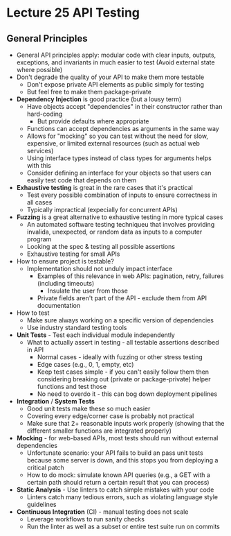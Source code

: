 # Lecture 25 API Testing

## General Principles

* General API principles apply: modular code with clear inputs, outputs, exceptions, and invariants in much easier to test (Avoid external state where possible)
* Don't degrade the quality of your API to make them more testable
  * Don't expose private API elements as public simply for testing
  * But feel free to make them package-private
* **Dependency Injection** is good practice (but a lousy term)
  * Have objects accept "dependencies" in their constructor rather than hard-coding
    * But provide defaults where appropriate
  * Functions can accept dependencies as arguments in the same way
  * Allows for "mocking" so you can test without the need for slow, expensive, or limited external resources (such as actual web services)
  * Using interface types instead of class types for arguments helps with this
  * Consider defining an interface for your objects so that users can easily test code that depends on them
* **Exhaustive testing** is great in the rare cases that it's practical
  * Test every possible combination of inputs to ensure correctness in all cases
  * Typically impractical (expecially for concurrent APIs)
* **Fuzzing** is a great alternative to exhaustive testing in more typical cases
  * An automated software testing techniqueu that involves providing invalida, unexpected, or random data as inputs to a computer program
  * Looking at the spec & testing all possible assertions
  * Exhaustive testing for small APIs
* How to ensure project is testable?
  * Implementation should not unduly impact interface
    * Examples of this relevance in web APIs: pagination, retry, failures (including timeouts)
      * Insulate the user from those
    * Private fields aren't part of the API - exclude them from API documentation
* How to test
  * Make sure always working on a specific version of dependencies
  * Use industry standard testing tools
* **Unit Tests** - Test each individual module independently
  * What to actually assert in testing - all testable assertions described in API
    * Normal cases - ideally with fuzzing or other stress testing
    * Edge cases (e.g., 0, 1, empty, etc)
    * Keep test cases simple - if you can't easily follow them then considering breaking out (private or package-private) helper functions and test those
    * No need to overdo it - this can bog down deployment pipelines
* **Integration** / **System Tests**
  * Good unit tests make these so much easier
  * Covering every edge/corner case is probably not practical
  * Make sure that 2+ reasonable inputs work properly (showing that the different smaller functions are integrated properly)
* **Mocking** - for web-based APIs, most tests should run without external dependencies
  * Unfortunate scenario: your API fails to build an pass unit tests because some server is down, and this stops you from deploying a critical patch
  * How to do mock: simulate known API queries (e.g., a GET with a certain path should return a certain result that you can process)
* **Static Analysis** - Use linters to catch simple mistakes with your code
  * Linters catch many tedious errors, such as violating language style guidelines
* **Continuous Integration** (CI) - manual testing does not scale
  * Leverage workflows to run sanity checks
  * Run the linter as well as a subset or entire test suite run on commits